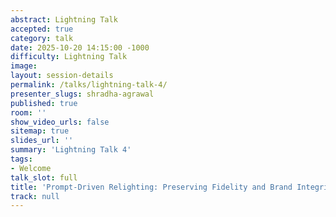 ```yaml
---
abstract: Lightning Talk
accepted: true
category: talk
date: 2025-10-20 14:15:00 -1000
difficulty: Lightning Talk
image:
layout: session-details
permalink: /talks/lightning-talk-4/
presenter_slugs: shradha-agrawal
published: true
room: ''
show_video_urls: false
sitemap: true
slides_url: ''
summary: 'Lightning Talk 4'
tags:
- Welcome
talk_slot: full
title: 'Prompt-Driven Relighting: Preserving Fidelity and Brand Integrity in Object Composites Best'
track: null
---
```

